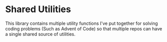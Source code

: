 # Shared Utilities
This library contains multiple utility functions I've put together for solving coding problems (Such as Advent of Code) so that multiple repos can have a single shared source of utilities.